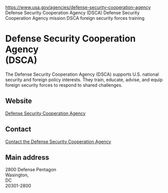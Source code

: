 

https://www.usa.gov/agencies/defense-security-cooperation-agency
Defense Security Cooperation Agency (DSCA)
Defense Security Cooperation Agency mission
DSCA foreign security forces training

Defense Security Cooperation Agency  
(DSCA)  
==========================================

The Defense Security Cooperation Agency (DSCA) supports U.S. national security and foreign policy interests. They train, educate, advise, and equip foreign security forces to respond to shared challenges.

Website
-------

[Defense Security Cooperation Agency](https://www.dsca.mil/)

Contact
-------

[Contact the Defense Security Cooperation Agency](https://www.dsca.mil/contact-us)

Main address
------------

2800 Defense Pentagon  
Wasington,  
DC  
20301-2800
